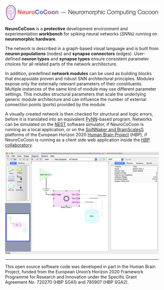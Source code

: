 ![NeuroCoCoon - Neuromorphic Computing CoCoon](assets/ncc_title_full.png)

**NeuroCoCoon** is a **protective** development environment and experimentation **workbench** for
spiking neural networks (*SNN*s) running on **neuromorphic hardware**.

The network is described in a graph-based visual language and is built from **neuron populations** (nodes) and **synapse
connectors** (edges). User-defined **neuron types** and **synapse types** ensure consistent parameter choices for all
related parts of the network architecture.

In addition, predefined **network modules** can be used as building blocks that encapsulate proven and robust
SNN architectural principles. Modules expose only the externally relevant parameters of their constituents.
Multiple instances of the same kind of module may use different parameter settings. This includes structural parameters
that scale the underlying generic module architecture and can influence the number of external connection points
(ports) provided by the module.

A visually created network is then checked for structural and logic errors, before it is translated into
an equivalent [PyNN][PyNN]-based program. Networks can be simulated on the [NEST][NEST] software simulator,
if NeuroCoCoon is running as a local application, or on the [SpiNNaker and BrainScalesS][HBP-NMC] platforms of the
European Horizon 2020 [Human Brain Project][HBP] (*HBP*), if NeuroCoCoon is running as a client side web application inside
the [HBP collaboratory][HBP-Collab].

![Editing a small network containing an instance of the Synfire Chain module](assets/editor_window_chaintest_raw.png)

---

This open source software code was developed in part in the Human Brain Project, funded from the
European Union’s Horizon 2020 Framework Programme for Research and Innovation under the
Specific Grant Agreement No. 720270 (HBP SGA1) and 785907 (HBP SGA2).

[PyNN]: https://neuralensemble.org/PyNN
[NEST]: https://www.nest-initiative.org
[HBP]: https://www.humanbrainproject.eu
[HBP-NMC]: https://www.humanbrainproject.eu/en/silicon-brains/neuromorphic-computing-platform/
[HBP-Collab]: https://collab.humanbrainproject.eu/